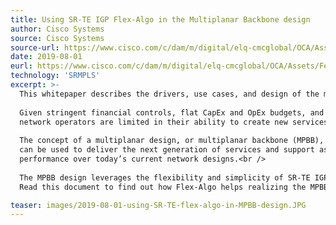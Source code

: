 ```yaml
---
title: Using SR-TE IGP Flex-Algo in the Multiplanar Backbone design
author: Cisco Systems
source: Cisco Systems
source-url: https://www.cisco.com/c/dam/m/digital/elq-cmcglobal/OCA/Assets/Federal/The_Multiplanar_Backbone_MPBB.pdf
date: 2019-08-01
eurl: https://www.cisco.com/c/dam/m/digital/elq-cmcglobal/OCA/Assets/Federal/The_Multiplanar_Backbone_MPBB.pdf
technology: 'SRMPLS'
excerpt: >-
  This whitepaper describes the drivers, use cases, and design of the multiplanar backbone.<br />
  
  Given stringent financial controls, flat CapEx and OpEx budgets, and being asked to do more with the same or less, 
  network operators are limited in their ability to create new services and new revenue streams.<br />
  
  The concept of a multiplanar design, or multiplanar backbone (MPBB), which this document introduces, 
  can be used to deliver the next generation of services and support as well as increase reliability and 
  performance over today’s current network designs.<br />
  
  The MPBB design leverages the flexibility and simplicity of SR-TE IGP Flex-Algo. 
  Read this document to find out how Flex-Algo helps realizing the MPBB goals.

teaser: images/2019-08-01-using-SR-TE-flex-algo-in-MPBB-design.JPG
---
```

